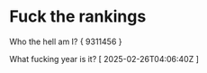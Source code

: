 # Fuck the rankings

Who the hell am I?
{ 9311456 }

What fucking year is it?
[ 2025-02-26T04:06:40Z ]
